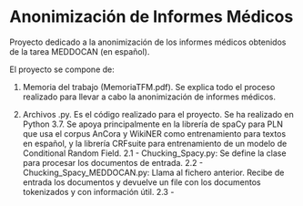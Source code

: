 # Anonimización de Informes Médicos
Proyecto dedicado a la anonimización de los informes médicos obtenidos de la tarea MEDDOCAN (en español).

El proyecto se compone de:

1. Memoria del trabajo (MemoriaTFM.pdf). Se explica todo el proceso realizado para llevar a cabo la anonimización de informes médicos.

2. Archivos .py. Es el código realizado para el proyecto. 
  Se ha realizado en Python 3.7. Se apoya principalmente en la librería de spaCy para PLN que usa el corpus AnCora y WikiNER como entrenamiento para textos en español, y la librería CRFsuite para entrenamiento de un modelo de Conditional Random Field.
  2.1 - Chucking_Spacy.py: Se define la clase para procesar los documentos de entrada.
  2.2 - Chucking_Spacy_MEDDOCAN.py: Llama al fichero anterior. Recibe de entrada los documentos y devuelve un file con los documentos tokenizados y con información útil. 
  2.3 - 
